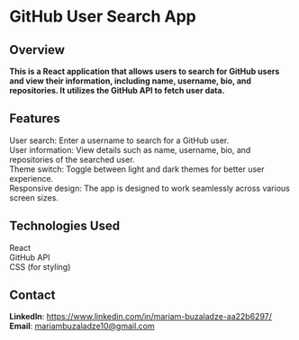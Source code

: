 # GitHub User Search App  

## Overview  
**This is a React application that allows users to search for GitHub users and view their information, including name, username, bio, and repositories. It utilizes the GitHub API to fetch user data.**

## Features  
User search: Enter a username to search for a GitHub user.  
User information: View details such as name, username, bio, and repositories of the searched user.  
Theme switch: Toggle between light and dark themes for better user experience.  
Responsive design: The app is designed to work seamlessly across various screen sizes.  


## Technologies Used
React  
GitHub API  
CSS (for styling)  


## Contact

**LinkedIn**: https://www.linkedin.com/in/mariam-buzaladze-aa22b6297/  
**Email**: mariambuzaladze10@gmail.com  
